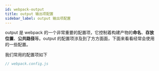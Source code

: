 ```yaml
---
id: webpack-output
title: output 输出项配置
sidebar_label: output 输出项配置
---
```


output 是 webpack 的一个非常重要的配置项，它控制着构建产物的**命名**、**存放位置**、**公共路径**等。output 的配置项涉及到了方方面面，下面来看看经常会使用的一些配置。

我们常用的配置项如下

```js
// webpack.config.js
```
